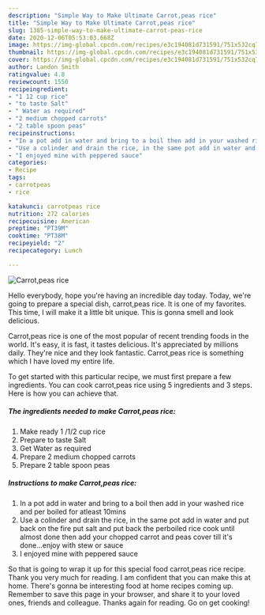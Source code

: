 ```yaml
---
description: "Simple Way to Make Ultimate Carrot,peas rice"
title: "Simple Way to Make Ultimate Carrot,peas rice"
slug: 1385-simple-way-to-make-ultimate-carrot-peas-rice
date: 2020-12-06T05:53:03.668Z
image: https://img-global.cpcdn.com/recipes/e3c194081d731591/751x532cq70/carrotpeas-rice-recipe-main-photo.jpg
thumbnail: https://img-global.cpcdn.com/recipes/e3c194081d731591/751x532cq70/carrotpeas-rice-recipe-main-photo.jpg
cover: https://img-global.cpcdn.com/recipes/e3c194081d731591/751x532cq70/carrotpeas-rice-recipe-main-photo.jpg
author: Landon Smith
ratingvalue: 4.8
reviewcount: 1550
recipeingredient:
- "1 12 cup rice"
- "to taste Salt"
- " Water as required"
- "2 medium chopped carrots"
- "2 table spoon peas"
recipeinstructions:
- "In a pot add in water and bring to a boil then add in your washed rice and per boiled for atleast 10mins"
- "Use a colinder and drain the rice, in the same pot add in water and put back on the fire put salt and put back the perboiled rice cook until almost done then add your chopped carrot and peas cover till it&#39;s done...enjoy with stew or sauce"
- "I enjoyed mine with peppered sauce"
categories:
- Recipe
tags:
- carrotpeas
- rice

katakunci: carrotpeas rice 
nutrition: 272 calories
recipecuisine: American
preptime: "PT39M"
cooktime: "PT38M"
recipeyield: "2"
recipecategory: Lunch

---
```



![Carrot,peas rice](https://img-global.cpcdn.com/recipes/e3c194081d731591/751x532cq70/carrotpeas-rice-recipe-main-photo.jpg)

Hello everybody, hope you're having an incredible day today. Today, we're going to prepare a special dish, carrot,peas rice. It is one of my favorites. This time, I will make it a little bit unique. This is gonna smell and look delicious.



Carrot,peas rice is one of the most popular of recent trending foods in the world. It's easy, it is fast, it tastes delicious. It's appreciated by millions daily. They're nice and they look fantastic. Carrot,peas rice is something which I have loved my entire life.


To get started with this particular recipe, we must first prepare a few ingredients. You can cook carrot,peas rice using 5 ingredients and 3 steps. Here is how you can achieve that.

<!--inarticleads1-->

##### The ingredients needed to make Carrot,peas rice:

1. Make ready 1 /1/2 cup rice
1. Prepare to taste Salt
1. Get  Water as required
1. Prepare 2 medium chopped carrots
1. Prepare 2 table spoon peas




<!--inarticleads2-->

##### Instructions to make Carrot,peas rice:

1. In a pot add in water and bring to a boil then add in your washed rice and per boiled for atleast 10mins
1. Use a colinder and drain the rice, in the same pot add in water and put back on the fire put salt and put back the perboiled rice cook until almost done then add your chopped carrot and peas cover till it&#39;s done...enjoy with stew or sauce
1. I enjoyed mine with peppered sauce




So that is going to wrap it up for this special food carrot,peas rice recipe. Thank you very much for reading. I am confident that you can make this at home. There's gonna be interesting food at home recipes coming up. Remember to save this page in your browser, and share it to your loved ones, friends and colleague. Thanks again for reading. Go on get cooking!
